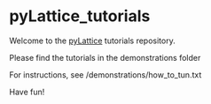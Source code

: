 # pyLattice_tutorials

Welcome to the [pyLattice](https://github.com/JohSchoeneberg/pyLattice) tutorials repository.

Please find the tutorials in the demonstrations folder

For instructions, see /demonstrations/how_to_tun.txt

Have fun!
